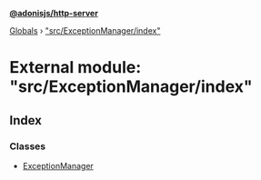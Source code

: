 **[@adonisjs/http-server](../README.md)**

[Globals](../README.md) › ["src/ExceptionManager/index"](_src_exceptionmanager_index_.md)

# External module: "src/ExceptionManager/index"

## Index

### Classes

* [ExceptionManager](../classes/_src_exceptionmanager_index_.exceptionmanager.md)